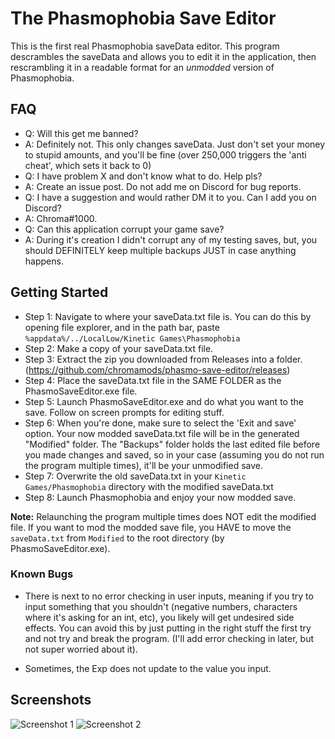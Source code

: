 # The Phasmophobia Save Editor

This is the first real Phasmophobia saveData editor.  This program descrambles the saveData and allows you to edit it in the application, then rescrambling it in a readable format for an *unmodded* version of Phasmophobia.

## FAQ
* Q: Will this get me banned?
* A: Definitely not.  This only changes saveData.  Just don't set your money to stupid amounts, and you'll be fine (over 250,000 triggers the 'anti cheat', which sets it back to 0)  
* Q: I have problem X and don't know what to do.  Help pls?
* A: Create an issue post. Do not add me on Discord for bug reports.
* Q: I have a suggestion and would rather DM it to you. Can I add you on Discord?
* A: Chroma#1000. 
* Q: Can this application corrupt your game save?
* A: During it's creation I didn't corrupt any of my testing saves, but, you should DEFINITELY keep multiple backups JUST in case anything happens.

## Getting Started

* Step 1: Navigate to where your saveData.txt file is.  You can do this by opening file explorer, and in the path bar, paste `%appdata%/../LocalLow/Kinetic Games\Phasmophobia`
* Step 2: Make a copy of your saveData.txt file.
* Step 3: Extract the zip you downloaded from Releases into a folder. (https://github.com/chromamods/phasmo-save-editor/releases)
* Step 4: Place the saveData.txt file in the SAME FOLDER as the PhasmoSaveEditor.exe file.
* Step 5: Launch PhasmoSaveEditor.exe and do what you want to the save.  Follow on screen prompts for editing stuff. 
* Step 6: When you're done, make sure to select the 'Exit and save' option.  Your now modded saveData.txt file will be in the generated "Modified" folder. The "Backups" folder holds the last edited file before you made changes and saved, so in your case (assuming you do not run the program multiple times), it'll be your unmodified save.
* Step 7: Overwrite the old saveData.txt in your `Kinetic Games/Phasmophobia` directory with the modified saveData.txt
* Step 8: Launch Phasmophobia and enjoy your now modded save.
 
**Note:** Relaunching the program multiple times does NOT edit the modified file.  If you want to mod the modded save file, you HAVE to move the `saveData.txt` from `Modified` to the root directory (by PhasmoSaveEditor.exe).

### Known Bugs

* There is next to no error checking in user inputs, meaning if you try to input something that you shouldn't (negative numbers, characters where it's asking for an int, etc), you likely will get undesired side effects.  You can avoid this by just putting in the right stuff the first try and not try and break the program. (I'll add error checking in later, but not super worried about it).

* Sometimes, the Exp does not update to the value you input.

## Screenshots
![Screenshot 1](https://i.imgur.com/O2qsUfV.png)
![Screenshot 2](https://i.imgur.com/4Gtgq5T.png)
